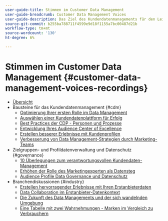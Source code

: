 ```yaml
---
user-guide-title: Stimmen im Customer Data Management
user-guide-breadcrumb: Customer Data Management Voices
user-guide-description: Das Ziel des Kundendatenmanagements für den Leiter der technischen und Marketing-Praxis und Spezialisten
source-git-commit: b255ba788711f4599e9d18f1155a7bc00487d21b
workflow-type: tm+mt
source-wordcount: '130'
ht-degree: 6%

---
```



# Stimmen im Customer Data Management {#customer-data-management-voices-recordings}

+ [Übersicht](overview.md)
+ Bausteine für das Kundendatenmanagement {#cdm}
   + [Optimierung Ihrer ersten Rolle im Data Management](cdm/first-mile.md)
   + [Auswählen einer Kundendatenplattform für Erfolg](cdm/cdp-success.md)
   + [Best Practices der CDP - Personen und Prozesse](cdm/people-and-process.md)
   + [Entwicklung Ihres Audience Center of Excellence](cdm/evolving-your-audience-center-of-excellence.md)
   + [Erstellen besserer Erlebnisse mit Kundenprofilen](cdm/building-better-experiences-with-customer-profiles.md)
   + [Verbesserung von Data Management-Strategien durch Marketing-Teams](cdm/how-marketing-teams-are-improving-data-management-strategies.md)
+ Zielgruppen- und Profildatenverwaltung und Datenschutz {#governance}
   + [10 Überlegungen zum verantwortungsvollen Kundendaten-Management](https://experienceleague.adobe.com/docs/platform-learn/tutorials/privacy/ten-considerations-for-responsible-customer-data-management.html)
   + [Erhöhen der Rolle des Marketingexperten als Datensteg](https://experienceleague.adobe.com/docs/platform-learn/tutorials/privacy/elevating-the-marketers-role-as-a-data-steward.html)
   + [Audience Profile Data Governance und Datenschutz](governance/healthcare-shield.md)
+ Branchendiskussionen {#industry}
   + [Erstellen hervorragender Erlebnisse mit Ihren Erstanbieterdaten](industry/build-superb-experiences-with-your-first-party-data.md)
   + [Data Collaboration im Erstanbieter-Datenkontext](industry/data-collaboration-in-the-first-party-data-context.md)
   + [Die Zukunft des Data Managements und der sich wandelnden Umgebung](industry/the-future-of-data-management-and-the-changing-environment.md)
   + [Eine Tabelle mit zwei Wahrnehmungen - Marken im Vergleich zu Verbrauchern](industry/brands-vs-consumers.md)
